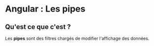 # Angular : Les pipes


## Qu'est ce que c'est ?

Les **pipes** sont des filtres chargés de modifier l'affichage des données.

<!-- https://openclassrooms.com/fr/courses/2516051-developpez-vos-applications-web-avec-angularjs/2521761-les-filtres -->

